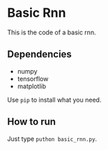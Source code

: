 # Basic Rnn
This is the code of a basic rnn.

## Dependencies
* numpy
* tensorflow
* matplotlib  

Use `pip` to install what you need.

## How to run
Just type `puthon basic_rnn.py`.
